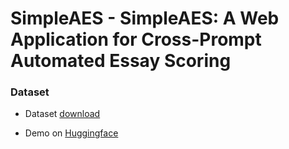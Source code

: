 # SimpleAES - SimpleAES: A Web Application for Cross-Prompt Automated Essay Scoring


### Dataset
* Dataset [download](https://drive.google.com/drive/folders/1sTej6i9Sk9GPh5WpO0N1W8ttrA6PCKNm?usp=share_link)

* Demo on [Huggingface](https://huggingface.co/spaces/SFM2001/SimpleAES)
